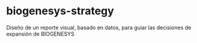 # biogenesys-strategy
Diseño de un reporte visual, basado en datos, para guiar las decisiones de expansión de BIOGENESYS
